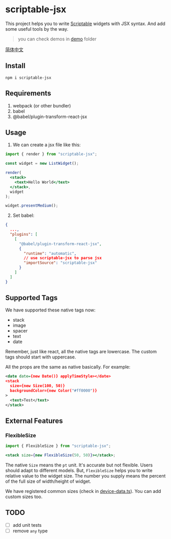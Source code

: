 # scriptable-jsx

This project helps you to write [Scriptable](https://scriptable.app/) widgets with JSX syntax. And add some useful tools by the way.

> you can check demos in [demo](https://github.com/maoqxxmm/scriptable-jsx/tree/master/demo) folder

[简体中文](https://github.com/maoqxxmm/scriptable-jsx/blob/master/README_zh-CN.md)

## Install

`npm i scriptable-jsx`

## Requirements

1. webpack (or other bundler)
2. babel
3. @babel/plugin-transform-react-jsx

## Usage

1. We can create a jsx file like this:

```jsx
import { render } from "scriptable-jsx";

const widget = new ListWidget();

render(
  <stack>
    <text>Hello World</text>
  </stack>,
  widget
);

widget.presentMedium();
```

2. Set babel:

```json
{
  ...,
  "plugins": [
    [
      "@babel/plugin-transform-react-jsx",
      {
        "runtime": "automatic",
        // use scriptable-jsx to parse jsx
        "importSource": "scriptable-jsx"
      }
    ]
  ]
}
```

## Supported Tags

We have supported these native tags now:

- stack
- image
- spacer
- text
- date

Remember, just like react, all the native tags are lowercase. The custom tags should start with uppercase.

All the props are the same as native basically. For example:

```xml
<date date={new Date()} applyTimeStyle></date>
<stack
  size={new Size(100, 50)}
  backgroundColor={new Color("#ff0000")}
>
  <text>Test</text>
</stack>
```

## External Features

### FlexibleSize

```jsx
import { FlexibleSize } from "scriptable-jsx";

<stack size={new FlexibleSize(50, 50)}></stack>;
```

The native `Size` means the `pt` unit. It's accurate but not flexible. Users should adapt to different models. But, `FlexibleSize` helps you to write relative value to the widget size. The number you supply means the percent of the full size of width/height of widget.

We have registered common sizes (check in [device-data.ts](https://github.com/maoqxxmm/scriptable-jsx/blob/master/src/utils/size/device-data.ts)). You can add custom sizes too.

## TODO

- [ ] add unit tests
- [ ] remove `any` type
